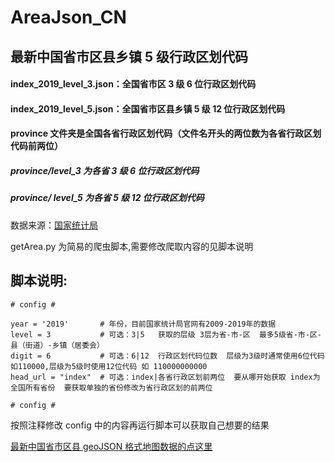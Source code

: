 # AreaJson_CN

## 最新中国省市区县乡镇 5 级行政区划代码<br/>

#### index_2019_level_3.json：全国省市区 3 级 6 位行政区划代码<br/>

#### index_2019_level_5.json：全国省市区县乡镇 5 级 12 位行政区划代码<br/>

#### province 文件夹是全国各省行政区划代码（文件名开头的两位数为各省行政区划代码前两位）<br/>

##### province/level_3 为各省 3 级 6 位行政区划代码

##### province/ level_5 为各省 5 级 12 位行政区划代码

数据来源：[国家统计局](http://www.stats.gov.cn/tjsj/tjbz/tjyqhdmhcxhfdm/)

getArea.py 为简易的爬虫脚本,需要修改爬取内容的见脚本说明

## 脚本说明:<br/>

```
# config #

year = '2019'       # 年份，目前国家统计局官网有2009-2019年的数据
level = 3           # 可选：3|5   获取的层级 3层为省-市-区  最多5级省-市-区-县（街道）-乡镇（居委会）
digit = 6           # 可选：6|12  行政区划代码位数  层级为3级时通常使用6位代码 如110000,层级为5级时使用12位代码 如 110000000000
head_url = "index"  # 可选：index|各省行政区划前两位  要从哪开始获取 index为全国所有省份  要获取单独的省份修改为省行政区划的前两位

# config #
```

按照注释修改 config 中的内容再运行脚本可以获取自己想要的结果

[最新中国省市区县 geoJSON 格式地图数据的点这里](https://github.com/lyhmyd1211/GeoMapData_CN)
